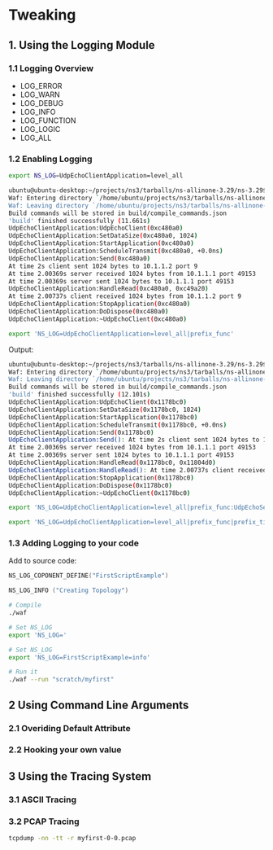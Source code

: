# Tweaking

## 1. Using the Logging Module

### 1.1 Logging Overview

* LOG_ERROR
* LOG_WARN
* LOG_DEBUG
* LOG_INFO
* LOG_FUNCTION
* LOG_LOGIC
* LOG_ALL

### 1.2 Enabling Logging

```sh
export NS_LOG=UdpEchoClientApplication=level_all
```

```sh
ubuntu@ubuntu-desktop:~/projects/ns3/tarballs/ns-allinone-3.29/ns-3.29$ ./waf --run scratch/first
Waf: Entering directory `/home/ubuntu/projects/ns3/tarballs/ns-allinone-3.29/ns-3.29/build'
Waf: Leaving directory `/home/ubuntu/projects/ns3/tarballs/ns-allinone-3.29/ns-3.29/build'
Build commands will be stored in build/compile_commands.json
'build' finished successfully (11.661s)
UdpEchoClientApplication:UdpEchoClient(0xc480a0)
UdpEchoClientApplication:SetDataSize(0xc480a0, 1024)
UdpEchoClientApplication:StartApplication(0xc480a0)
UdpEchoClientApplication:ScheduleTransmit(0xc480a0, +0.0ns)
UdpEchoClientApplication:Send(0xc480a0)
At time 2s client sent 1024 bytes to 10.1.1.2 port 9
At time 2.00369s server received 1024 bytes from 10.1.1.1 port 49153
At time 2.00369s server sent 1024 bytes to 10.1.1.1 port 49153
UdpEchoClientApplication:HandleRead(0xc480a0, 0xc49a20)
At time 2.00737s client received 1024 bytes from 10.1.1.2 port 9
UdpEchoClientApplication:StopApplication(0xc480a0)
UdpEchoClientApplication:DoDispose(0xc480a0)
UdpEchoClientApplication:~UdpEchoClient(0xc480a0)
```


```sh
export 'NS_LOG=UdpEchoClientApplication=level_all|prefix_func'
```

Output:

```sh
ubuntu@ubuntu-desktop:~/projects/ns3/tarballs/ns-allinone-3.29/ns-3.29$ ./waf --run scratch/first
Waf: Entering directory `/home/ubuntu/projects/ns3/tarballs/ns-allinone-3.29/ns-3.29/build'
Waf: Leaving directory `/home/ubuntu/projects/ns3/tarballs/ns-allinone-3.29/ns-3.29/build'
Build commands will be stored in build/compile_commands.json
'build' finished successfully (12.101s)
UdpEchoClientApplication:UdpEchoClient(0x1178bc0)
UdpEchoClientApplication:SetDataSize(0x1178bc0, 1024)
UdpEchoClientApplication:StartApplication(0x1178bc0)
UdpEchoClientApplication:ScheduleTransmit(0x1178bc0, +0.0ns)
UdpEchoClientApplication:Send(0x1178bc0)
UdpEchoClientApplication:Send(): At time 2s client sent 1024 bytes to 10.1.1.2 port 9
At time 2.00369s server received 1024 bytes from 10.1.1.1 port 49153
At time 2.00369s server sent 1024 bytes to 10.1.1.1 port 49153
UdpEchoClientApplication:HandleRead(0x1178bc0, 0x11804d0)
UdpEchoClientApplication:HandleRead(): At time 2.00737s client received 1024 bytes from 10.1.1.2 port 9
UdpEchoClientApplication:StopApplication(0x1178bc0)
UdpEchoClientApplication:DoDispose(0x1178bc0)
UdpEchoClientApplication:~UdpEchoClient(0x1178bc0)
```

```sh
export 'NS_LOG=UdpEchoClientApplication=level_all|prefix_func:UdpEchoServerApplication=level_all|prefix_func'
```


```sh
export 'NS_LOG=UdpEchoClientApplication=level_all|prefix_func|prefix_time:UdpEchoServerApplication=level_all|prefix_func|prefix_time'
```


### 1.3 Adding Logging to your code

Add to source code:

```c++
NS_LOG_COPONENT_DEFINE("FirstScriptExample")

NS_LOG_INFO ("Creating Topology")
```

```sh
# Compile
./waf

# Set NS_LOG 
export 'NS_LOG='
```

```sh
# Set NS_LOG 
export 'NS_LOG=FirstScriptExample=info'

# Run it
./waf --run "scratch/myfirst"
```

## 2 Using Command Line Arguments

### 2.1 Overiding Default Attribute

### 2.2 Hooking your own value

## 3 Using the Tracing System

### 3.1 ASCII Tracing

### 3.2 PCAP Tracing


```sh
tcpdump -nn -tt -r myfirst-0-0.pcap 
```